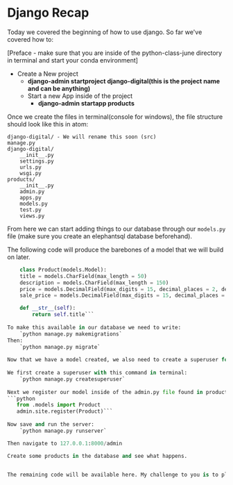 
# Django Recap

Today we covered the beginning of how to use django. So far we've covered how to:

[Preface - make sure that you are inside of the python-class-june directory in terminal and start your conda environment]

* Create a New project
    * **django-admin startproject django-digital(this is the project name and can be anything)**
    * Start a new App inside of the project
        * **django-admin startapp products**
        
        
Once we create the files in terminal(console for windows), the file structure should look like this in atom:

    django-digital/ - We will rename this soon (src)
    manage.py
    django-digital/
        __init__.py
        settings.py
        urls.py
        wsgi.py
    products/
        __init__.py
        admin.py
        apps.py
        models.py
        test.py
        views.py
        
From here we can start adding things to our database through our `models.py` file (make sure you create an elephantsql database beforehand).

The following code will produce the barebones of a model that we will build on later.

```python
    class Product(models.Model):
    title = models.CharField(max_length = 50)
    description = models.CharField(max_length = 150)
    price = models.DecimalField(max_digits = 15, decimal_places = 2, default=9.99)
    sale_price = models.DecimalField(max_digits = 15, decimal_places = 2, blank=True, null=True)

    def __str__(self):
        return self.title```
        
To make this available in our database we need to write:
    `python manage.py makemigrations`
Then:
    `python manage.py migrate`
    
Now that we have a model created, we also need to create a superuser for the project and register the model to the admin panel.
 
We first create a superuser with this command in terminal:
    `python manage.py createsuperuser`
    
Next we register our model inside of the admin.py file found in products/
```python
   from .models import Product
   admin.site.register(Product)```
   
Now save and run the server:
    `python manage.py runserver`

Then navigate to 127.0.0.1:8000/admin

Create some products in the database and see what happens.


The remaining code will be available here. My challenge to you is to play around with the code. Clone the repo, take some things out, add some things in and see what each part of the code does. If you have questions. Bring them tomorrow.

